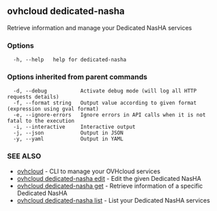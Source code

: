 ## ovhcloud dedicated-nasha

Retrieve information and manage your Dedicated NasHA services

### Options

```
  -h, --help   help for dedicated-nasha
```

### Options inherited from parent commands

```
  -d, --debug           Activate debug mode (will log all HTTP requests details)
  -f, --format string   Output value according to given format (expression using gval format)
  -e, --ignore-errors   Ignore errors in API calls when it is not fatal to the execution
  -i, --interactive     Interactive output
  -j, --json            Output in JSON
  -y, --yaml            Output in YAML
```

### SEE ALSO

* [ovhcloud](ovhcloud.md)	 - CLI to manage your OVHcloud services
* [ovhcloud dedicated-nasha edit](ovhcloud_dedicated-nasha_edit.md)	 - Edit the given Dedicated NasHA
* [ovhcloud dedicated-nasha get](ovhcloud_dedicated-nasha_get.md)	 - Retrieve information of a specific Dedicated NasHA
* [ovhcloud dedicated-nasha list](ovhcloud_dedicated-nasha_list.md)	 - List your Dedicated NasHA services

